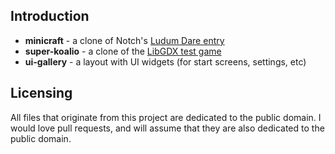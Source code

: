 ## Introduction

* **minicraft** - a clone of Notch's [Ludum Dare entry](http://www.ludumdare.com/compo/ludum-dare-22/?action=preview&uid=398)
* **super-koalio** - a clone of the [LibGDX test game](https://github.com/libgdx/libgdx/blob/master/tests/gdx-tests/src/com/badlogic/gdx/tests/superkoalio/SuperKoalio.java)
* **ui-gallery** - a layout with UI widgets (for start screens, settings, etc)

## Licensing

All files that originate from this project are dedicated to the public domain. I would love pull requests, and will assume that they are also dedicated to the public domain.
